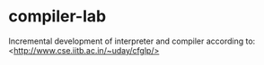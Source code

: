 compiler-lab
============

Incremental development of interpreter and compiler according to: &lt;http://www.cse.iitb.ac.in/~uday/cfglp/>
